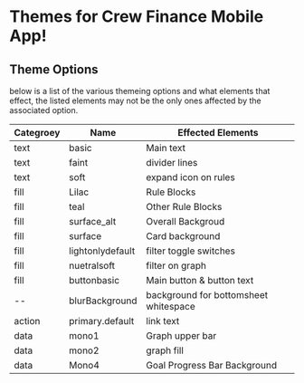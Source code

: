 # Themes for Crew Finance Mobile App!

## Theme Options

below is a list of the various themeing options and what elements that effect, the listed elements may not be the only ones affected by the associated option.

|Categroey|Name|Effected Elements|
|--|--|--|
|text|basic|Main text|
|text|faint|divider lines|
|text|soft|expand icon on rules|
|fill|Lilac|Rule Blocks|
|fill|teal| Other Rule Blocks|
|fill|surface_alt|Overall Backgroud|
|fill|surface|Card background|
|fill|lightonlydefault|filter toggle switches|
|fill|nuetralsoft|filter on graph|
|fill|buttonbasic|Main button  & button text|
|--|blurBackground| background for bottomsheet whitespace|
|action|primary.default|link text|
|data|mono1|Graph upper bar|
|data|mono2|graph fill|
|data|Mono4| Goal Progress Bar Background|







